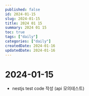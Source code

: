 ```yaml
---
published: false
id: 2024-01-15
slug: 2024-01-15
title: 2024 01 15
summary: 2024 01 15
toc: true
tags: ["daily"]
categories: ["daily"]
createdDate: 2024-01-16
updatedDate: 2024-01-16
---
```


# 2024-01-15

- nestjs test code 작성 (api 모의테스트)

